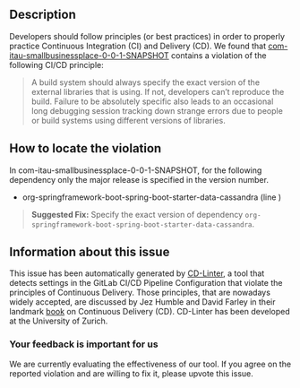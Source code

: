 
## Description
Developers should follow principles (or best practices) in order to properly practice Continuous Integration (CI) and Delivery (CD).
We found that [com-itau-smallbusinessplace-0-0-1-SNAPSHOT](https://gitlab.com/aespanhol5/301-comercio-cassandra/blob/master/.gitlab-ci.yml) contains a violation of the following CI/CD principle:

> A build system should always specify the exact version of the external libraries that is using.
If not, developers can’t reproduce the build. Failure to be absolutely specific also leads to an occasional long debugging session tracking down strange errors due to people or build systems using different versions of libraries.

## How to locate the violation

In com-itau-smallbusinessplace-0-0-1-SNAPSHOT, for the following dependency only the major release is specified in the version number.

* org-springframework-boot-spring-boot-starter-data-cassandra (line )

> **Suggested Fix:** Specify the exact version of dependency `org-springframework-boot-spring-boot-starter-data-cassandra`.

## Information about this issue

This issue has been automatically generated by [CD-Linter](https://gitlab.com/Jancso/configuration-analytics), a tool that detects settings in the GitLab CI/CD Pipeline Configuration that violate the principles of Continuous Delivery. Those principles, that are nowadays widely accepted, are discussed by Jez Humble and David Farley in their landmark [book](https://www.oreilly.com/library/view/continuous-delivery-reliable/9780321670250/) on Continuous Delivery (CD). CD-Linter has been developed at the University of Zurich.

### Your feedback is important for us
We are currently evaluating the effectiveness of our tool. If you agree on the reported violation and are willing to fix it, please upvote this issue.